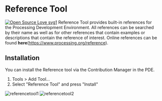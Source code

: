 # Reference Tool
[![Open Source Love svg1](https://badges.frapsoft.com/os/v1/open-source.svg?v=103)](https://github.com/ellerbrock/open-source-badges/)
Reference Tool provides built-in references for the Processing Development Environment. All references can be searched by their name as well as for other references that contain examples or descriptions that contain the reference of interest. Online references can be found **here**(https://www.processing.org/reference).

## Installation
You can install the Reference tool via the Contribution Manager in the PDE.
1. Tools > Add Tool...
2. Select "Reference Tool" and press "Install"

![referencetool1](readme_images_gifs/referencetool1.gif)
![referencetool2](readme_images_gifs/referencetool2.gif)
